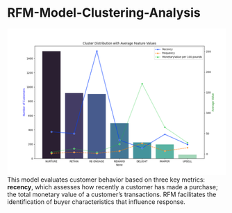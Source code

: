 # RFM-Model-Clustering-Analysis
![Project Logo](/clusters.png)
This model evaluates customer behavior based on three key metrics: __recency__, which assesses how recently a customer has made a purchase; the total monetary value of a customer’s transactions. RFM facilitates the identification of buyer characteristics that influence response.
